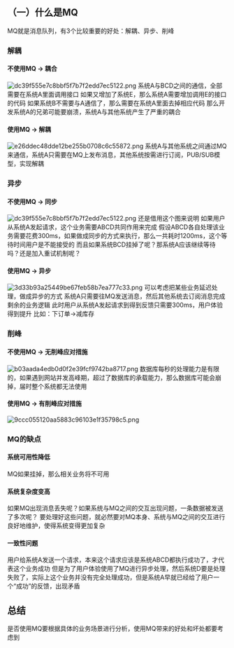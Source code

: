 ## （一）什么是MQ

MQ就是消息队列，有3个比较重要的好处：解耦、异步、削峰

### 解耦

#### 不使用MQ -> 耦合
![dc39f555e7c8bbf5f7b7f2edd7ec5122.png](en-resource://database/961:2)
系统A与BCD之间的通信，全部需要在系统A里面调用接口
如果又增加了系统E，那么系统A需要增加调用E的接口的代码
如果系统B不需要与A通信了，那么需要在系统A里面去掉相应代码
那么开发系统A的兄弟可能要崩溃，系统A与其他系统产生了严重的耦合

#### 使用MQ -> 解耦
![e26ddec48dde12be255b0708c6c55872.png](en-resource://database/963:1)
系统A与其他系统之间通过MQ来通信，系统A只需要在MQ上发布消息，其他系统按需进行订阅，PUB/SUB模型，实现解耦

### 异步

#### 不使用MQ -> 同步
![dc39f555e7c8bbf5f7b7f2edd7ec5122.png](en-resource://database/961:2)
还是借用这个图来说明
如果用户从系统A发起请求，这个业务需要ABCD共同作用来完成
假设ABCD各自处理该业务需要花费300ms，如果做成同步的方式来执行，那么一共耗时1200ms，这个等待时间用户是不能接受的
而且如果系统BCD挂掉了呢？那系统A应该继续等待吗？还是加入重试机制呢？

#### 使用MQ -> 异步
![3d33b93a25449be67feb58b7ea777c33.png](en-resource://database/965:1)
可以考虑把某些业务延迟处理，做成异步的方式
系统A只需要往MQ发送消息，然后其他系统去订阅消息完成剩余的业务逻辑
此时用户从系统A发起请求到得到反馈只需要300ms，用户体验得到提升
比如：下订单->减库存

### 削峰

#### 不使用MQ -> 无削峰应对措施
![b03aada4edb0d0f2e39fcf9742ba8717.png](en-resource://database/968:1)
数据库每秒的处理能力是有限的，如果遇到网站并发高峰期，超过了数据库的承载能力，那么数据库可能会崩掉，届时整个系统都无法使用

#### 使用MQ -> 有削峰应对措施
![9ccc055120aa5883c96103e1f35798c5.png](en-resource://database/970:1)


### MQ的缺点
#### 系统可用性降低
MQ如果挂掉，那么相关业务将不可用

#### 系统复杂度变高
如果MQ出现消息丢失呢？如果系统与MQ之间的交互出现问题，一条数据被发送了多次呢？
要处理好这些问题，就必然要对MQ本身、系统与MQ之间的交互进行良好地维护，使得系统变得更加复杂

#### 一致性问题
用户给系统A发送一个请求，本来这个请求应该是系统ABCD都执行成功了，才代表这个业务成功
但是为了用户体验使用了MQ进行异步处理，然后系统D要是处理失败了，实际上这个业务并没有完全处理成功，但是系统A早就已经给了用户一个“成功”的反馈，出现矛盾


## 总结
是否使用MQ要根据具体的业务场景进行分析，使用MQ带来的好处和坏处都要考虑到
